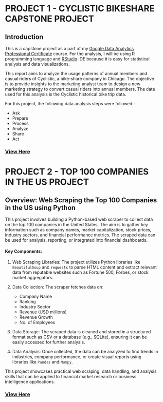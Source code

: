 # PROJECT 1 - CYCLISTIC BIKESHARE CAPSTONE PROJECT

## Introduction

This is a capstone project as a part of my [Google Data Analytics Professional Certificate](https://www.coursera.org/professional-certificates/google-data-analytics) course.
For the analysis, I will be using R programming language and [RStudio](www.rstudio.com) IDE because it is easy for statistical analysis and data visualizations.

This report aims to analyze the usage patterns of annual members and casual riders of Cyclistic, a bike-share company in Chicago. The objective is to provide insights to the marketing analyst team to design a new marketing strategy to convert casual riders into annual members. The data used for this analysis is the Cyclistic historical bike trip data.

For this project, the following data analysis steps were followed :

 * Ask
 * Prepare
 * Process
 * Analyze 
 * Share
 * Act

### [View Here](https://www.kaggle.com/code/adebayoadebanjo/my-google-cyclistic-capstone)

# PROJECT 2 - TOP 100 COMPANIES IN THE US PROJECT

## Overview: Web Scraping the Top 100 Companies in the US using Python

This project involves building a Python-based web scraper to collect data on the top 100 companies in the United States. The aim is to gather key information such as company names, market capitalization, stock prices, industry sectors, and financial performance metrics. The scraped data can be used for analysis, reporting, or integrated into financial dashboards.

#### Key Components:
1. Web Scraping Libraries: The project utilizes Python libraries like `BeautifulSoup` and `requests` to parse HTML content and extract relevant data from reputable websites such as Fortune 500, Forbes, or stock market aggregators.
  
2. Data Collection: The scraper fetches data on:
   - Company Name
   - Ranking
   - Industry Sector
   - Revenue (USD millions)
   - Revenue Growth
   - No. of Employees
   
3. Data Storage: The scraped data is cleaned and stored in a structured format such as CSV or a database (e.g., SQLite), ensuring it can be easily accessed for further analysis.

4. Data Analysis: Once collected, the data can be analyzed to find trends in industries, company performance, or create visual reports using libraries like `Pandas` and `Numpy`.

This project showcases practical web scraping, data handling, and analysis skills that can be applied to financial market research or business intelligence applications.

### [View Here](https://www.kaggle.com/code/adebayoadebanjo/my-webscraping-project)

